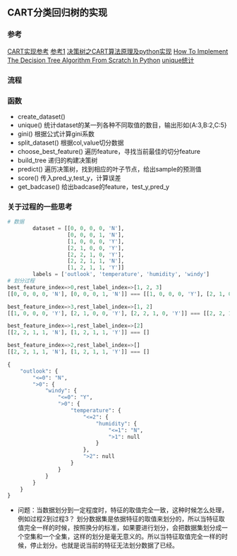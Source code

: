 ## CART分类回归树的实现

### 参考
[CART实现参考](https://www.ibm.com/developerworks/cn/analytics/library/machine-learning-hands-on5-cart-tree/index.html)
[参考1](https://zhuanlan.zhihu.com/p/32164933)
[决策树之CART算法原理及python实现](https://blog.csdn.net/LY_ysys629/article/details/72809129)
[How To Implement The Decision Tree Algorithm From Scratch In Python](https://machinelearningmastery.com/implement-decision-tree-algorithm-scratch-python/)
[unique统计](https://stackoverflow.com/questions/28663856/how-to-count-the-occurrence-of-certain-item-in-an-ndarray-in-python)



### 流程


### 函数
- create_dataset()
- unique()
统计dataset的某一列各种不同取值的数目，输出形如{A:3,B:2,C:5}
- gini()
根据公式计算gini系数
- split_dataset()
根据col,value切分数据
- choose_best_feature()
遍历feature，寻找当前最佳的切分feature
- build_tree
递归的构建决策树
- predict()
遍历决策树，找到相应的叶子节点，给出sample的预测值
- score()
传入pred_y,test_y，计算误差
- get_badcase()
给出badcase的feature，test_y,pred_y

### 关于过程的一些思考
```python
# 数据
        dataset = [[0, 0, 0, 0, 'N'], 
                   [0, 0, 0, 1, 'N'], 
                   [1, 0, 0, 0, 'Y'], 
                   [2, 1, 0, 0, 'Y'], 
                   [2, 2, 1, 0, 'Y'], 
                   [2, 2, 1, 1, 'N'], 
                   [1, 2, 1, 1, 'Y']]
        labels = ['outlook', 'temperature', 'humidity', 'windy']
# 划分过程
best_feature_index=>0,rest_label_index=>[1, 2, 3]
[[0, 0, 0, 0, 'N'], [0, 0, 0, 1, 'N']] === [[1, 0, 0, 0, 'Y'], [2, 1, 0, 0, 'Y'], [2, 2, 1, 0, 'Y'], [2, 2, 1, 1, 'N'], [1, 2, 1, 1, 'Y']]

best_feature_index=>3,rest_label_index=>[1, 2]
[[1, 0, 0, 0, 'Y'], [2, 1, 0, 0, 'Y'], [2, 2, 1, 0, 'Y']] === [[2, 2, 1, 1, 'N'], [1, 2, 1, 1, 'Y']]

best_feature_index=>1,rest_label_index=>[2]
[[2, 2, 1, 1, 'N'], [1, 2, 1, 1, 'Y']] === []

best_feature_index=>2,rest_label_index=>[]
[[2, 2, 1, 1, 'N'], [1, 2, 1, 1, 'Y']] === []

{
    "outlook": {
        "<=0": "N",
        ">0": {
            "windy": {
                "<=0": "Y",
                ">0": {
                    "temperature": {
                        "<=2": {
                            "humidity": {
                                "<=1": "N",
                                ">1": null
                            }
                        },
                        ">2": null
                    }
                }
            }
        }
    }
}
```
- 问题：当数据划分到一定程度时，特征的取值完全一致，这种时候怎么处理，例如过程2到过程3？
划分数据集是依据特征的取值来划分的，所以当特征取值完全一样的时候，按照换分的标准，如果要进行划分，会把数据集划分成一个空集和一个全集，这样的划分是毫无意义的。所以当特征取值完全一样的时候，停止划分。也就是说当前的特征无法划分数据了已经。
